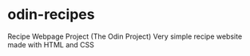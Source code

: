 # odin-recipes
Recipe Webpage Project (The Odin Project)
Very simple recipe website made with HTML and CSS
